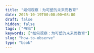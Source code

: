 ```yaml
---
title: "如何观察：为可塑的未来而教育"
date: 2025-10-19T00:00:00+08:00
draft: false
hidden: false
tags: ["书稿"]
keywords: ["如何观察：为可塑的未来而教育"]
slug: "how-to-observe"
type: "book"
---
```

